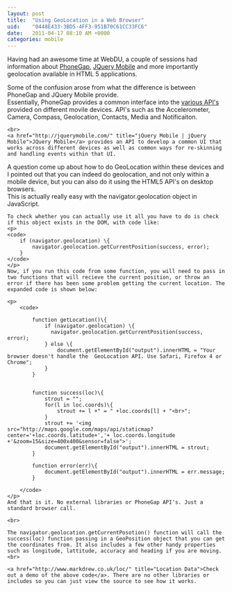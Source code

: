 ```yaml
---
layout: post
title:  "Using GeoLocation in a Web Browser"
uid:	"0448E433-3BD5-4FF3-951B70C61CC33FC6"
date:   2011-04-17 08:10 AM +0000
categories: mobile
---
```

<p>
Having had an awesome time at WebDU, a couple of sessions had information about <a href="http://docs.phonegap.com/" title="PhoneGap API Documentation">PhoneGap</a>, <a href="http://jquerymobile.com/" title="jQuery Mobile | jQuery Mobile">JQuery Mobile</a> and more importantly geolocation available in HTML 5 applications. 
</p>
<p>
	Some of the confusion arose from what the difference is between PhoneGap and JQuery Mobile provide. 
	<br>
	Essentially, PhoneGap provides a common interface into the <a href="http://docs.phonegap.com/" title="PhoneGap API Documentation">various API's</a> provided on different movile devices. API's such as the Accelerometer, Camera, Compass, Geolocation, Contacts, Media and Notificaiton. 
	
	<br>
	<a href="http://jquerymobile.com/" title="jQuery Mobile | jQuery Mobile">JQuery Mobile</a> provides an API to develop a common UI that works across different devices as well as common ways for re-skinning and handling events within that UI.  
</p>

<p>
	A question come up about how to do GeoLocation within these devices and I pointed out that you can indeed do geolocation, and not only within a mobile device, but you can also do it using the HTML5 API's on desktop browsers. <br>
	This is actually really easy with the navigator.geolocation object in JavaScript. <br>
	
	To check whether you can actually use it all you have to do is check if this object exists in the DOM, with code like:
	<p>
	<code>
		if (navigator.geolocation) \{
		 	navigator.geolocation.getCurrentPosition(success, error);	
		}
	</code>
	</p>
	Now, if you run this code from some function, you will need to pass in two functions that will recieve the current position, or throw an error if there has been some problem getting the current location. The expanded code is shown below:
	
	<p>
		<code>
			
			function getLocation()\{
				if (navigator.geolocation) \{
				  navigator.geolocation.getCurrentPosition(success, error);
				} else \{
					document.getElementById("output").innerHTML = "Your browser doesn't handle the  GeoLocation API. Use Safari, Firefox 4 or Chrome";
				}
			}


			function success(loc)\{
				strout = "";
				for(l in loc.coords)\{
					strout += l +" = " +loc.coords[l] + "<br>";
				}
				strout += '<img src="http://maps.google.com/maps/api/staticmap?center='+loc.coords.latitude+','+ loc.coords.longitude +'&zoom=15&size=400x400&sensor=false">';
				document.getElementById("output").innerHTML = strout;
			}

			function error(err)\{
				document.getElementById("output").innerHTML = err.message;
			}
		
		</code>
	</p>
	And that is it. No external libraries or PhoneGap API's. Just a standard browser call. 
	
	<br>
	
	The navigator.geolocation.getCurrentPosotion() function will call the success(loc) function passing in a GeoPosition object that you can get the coordinates from. It also includes a few other handy properties such as longitude, lattitude, accuracy and heading if you are moving. 
	<br>
	
	<a href="http://www.markdrew.co.uk/loc/" title="Location Data">Check out a demo of the above code</a>. There are no other libraries or includes so you can just view the source to see how it works. 
	
</p>
